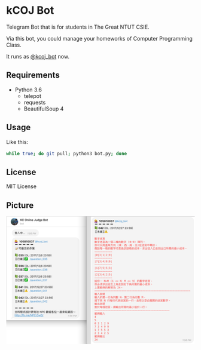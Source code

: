 # kCOJ Bot

Telegram Bot that is for students in The Great NTUT CSIE. 

Via this bot, you could manage your homeworks of Computer Programming Class.

It runs as [@kcoj_bot](https://telegram.me/kcoj_bot) now.

## Requirements

- Python 3.6
  - telepot
  - requests
  - BeautifulSoup 4

## Usage

Like this:

```bash
while true; do git pull; python3 bot.py; done
```

## License

MIT License

## Picture

![](https://github.com/PinLin/kcoj_bot/blob/master/image/image-merge12.png?raw=true)
